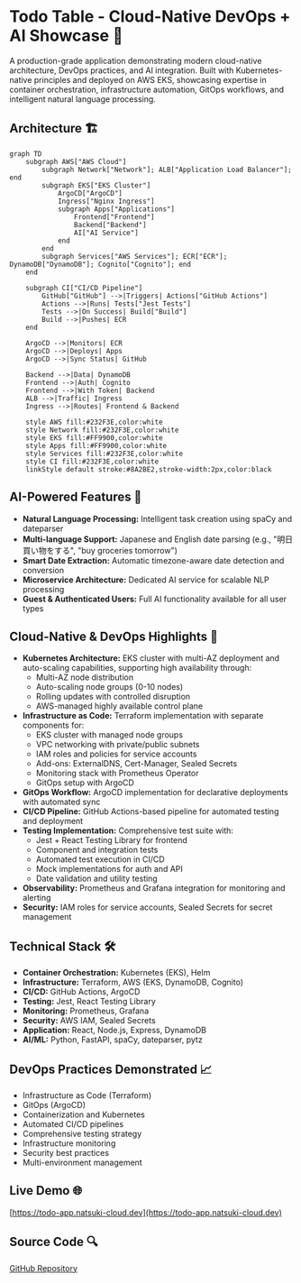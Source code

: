 # Todo Table - Cloud-Native DevOps + AI Showcase 🚀

A production-grade application demonstrating modern cloud-native architecture, DevOps practices, and AI integration. Built with Kubernetes-native principles and deployed on AWS EKS, showcasing expertise in container orchestration, infrastructure automation, GitOps workflows, and intelligent natural language processing.

## Architecture 🏗️

```mermaid
graph TD
    subgraph AWS["AWS Cloud"]
        subgraph Network["Network"]; ALB["Application Load Balancer"]; end
        subgraph EKS["EKS Cluster"]
            ArgoCD["ArgoCD"]
            Ingress["Nginx Ingress"]
            subgraph Apps["Applications"]
                Frontend["Frontend"]
                Backend["Backend"]
                AI["AI Service"]
            end
        end
        subgraph Services["AWS Services"]; ECR["ECR"]; DynamoDB["DynamoDB"]; Cognito["Cognito"]; end
    end

    subgraph CI["CI/CD Pipeline"]
        GitHub["GitHub"] -->|Triggers| Actions["GitHub Actions"]
        Actions -->|Runs| Tests["Jest Tests"]
        Tests -->|On Success| Build["Build"]
        Build -->|Pushes| ECR
    end

    ArgoCD -->|Monitors| ECR
    ArgoCD -->|Deploys| Apps
    ArgoCD -->|Sync Status| GitHub

    Backend -->|Data| DynamoDB
    Frontend -->|Auth| Cognito
    Frontend -->|With Token| Backend
    ALB -->|Traffic| Ingress
    Ingress -->|Routes| Frontend & Backend

    style AWS fill:#232F3E,color:white
    style Network fill:#232F3E,color:white
    style EKS fill:#FF9900,color:white
    style Apps fill:#FF9900,color:white
    style Services fill:#232F3E,color:white
    style CI fill:#232F3E,color:white
    linkStyle default stroke:#8A2BE2,stroke-width:2px,color:black
```

## AI-Powered Features 🤖
- **Natural Language Processing:** Intelligent task creation using spaCy and dateparser
- **Multi-language Support:** Japanese and English date parsing (e.g., "明日買い物をする", "buy groceries tomorrow")
- **Smart Date Extraction:** Automatic timezone-aware date detection and conversion
- **Microservice Architecture:** Dedicated AI service for scalable NLP processing
- **Guest & Authenticated Users:** Full AI functionality available for all user types

## Cloud-Native & DevOps Highlights 🎯
- **Kubernetes Architecture:** EKS cluster with multi-AZ deployment and auto-scaling capabilities, supporting high availability through:
  - Multi-AZ node distribution
  - Auto-scaling node groups (0-10 nodes)
  - Rolling updates with controlled disruption
  - AWS-managed highly available control plane
- **Infrastructure as Code:** Terraform implementation with separate components for:
  - EKS cluster with managed node groups
  - VPC networking with private/public subnets
  - IAM roles and policies for service accounts
  - Add-ons: ExternalDNS, Cert-Manager, Sealed Secrets
  - Monitoring stack with Prometheus Operator
  - GitOps setup with ArgoCD
- **GitOps Workflow:** ArgoCD implementation for declarative deployments with automated sync
- **CI/CD Pipeline:** GitHub Actions-based pipeline for automated testing and deployment
- **Testing Implementation:** Comprehensive test suite with:
  - Jest + React Testing Library for frontend
  - Component and integration tests
  - Automated test execution in CI/CD
  - Mock implementations for auth and API
  - Date validation and utility testing
- **Observability:** Prometheus and Grafana integration for monitoring and alerting
- **Security:** IAM roles for service accounts, Sealed Secrets for secret management

## Technical Stack 🛠️
- **Container Orchestration:** Kubernetes (EKS), Helm
- **Infrastructure:** Terraform, AWS (EKS, DynamoDB, Cognito)
- **CI/CD:** GitHub Actions, ArgoCD
- **Testing:** Jest, React Testing Library
- **Monitoring:** Prometheus, Grafana
- **Security:** AWS IAM, Sealed Secrets
- **Application:** React, Node.js, Express, DynamoDB
- **AI/ML:** Python, FastAPI, spaCy, dateparser, pytz

## DevOps Practices Demonstrated 📈
- Infrastructure as Code (Terraform)
- GitOps (ArgoCD)
- Containerization and Kubernetes
- Automated CI/CD pipelines
- Comprehensive testing strategy
- Infrastructure monitoring
- Security best practices
- Multi-environment management

## Live Demo 🌐
[https://todo-app.natsuki-cloud.dev](https://todo-app.natsuki-cloud.dev)

## Source Code 🔍
[GitHub Repository](https://github.com/tsuki-yo/todo-table)

